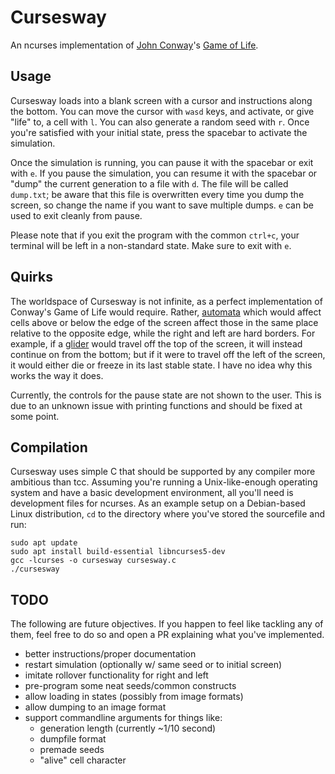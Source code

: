 # Cursesway

An ncurses implementation of [John Conway](https://en.wikipedia.org/wiki/John_Horton_Conway)'s [Game of Life](https://en.wikipedia.org/wiki/Conway%27s_Game_of_Life).

## Usage

Cursesway loads into a blank screen with a cursor and instructions along the bottom. You can move the cursor with `wasd` keys, and activate, or give "life" to, a cell with `l`. You can also generate a random seed with `r`. Once you're satisfied with your initial state, press the spacebar to activate the simulation.

Once the simulation is running, you can pause it with the spacebar or exit with `e`. If you pause the simulation, you can resume it with the spacebar or "dump" the current generation to a file with `d`. The file will be called `dump.txt`; be aware that this file is overwritten every time you dump the screen, so change the name if you want to save multiple dumps. `e` can be used to exit cleanly from pause.

Please note that if you exit the program with the common `ctrl+c`, your terminal will be left in a non-standard state. Make sure to exit with `e`.

## Quirks

The worldspace of Cursesway is not infinite, as a perfect implementation of Conway's Game of Life would require. Rather, [automata](https://en.wikipedia.org/wiki/Cellular_automaton) which would affect cells above or below the edge of the screen affect those in the same place relative to the opposite edge, while the right and left are hard borders. For example, if a [glider](https://en.wikipedia.org/wiki/Glider_(Conway%27s_Life)) would travel off the top of the screen, it will instead continue on from the bottom; but if it were to travel off the left of the screen, it would either die or freeze in its last stable state. I have no idea why this works the way it does.

Currently, the controls for the pause state are not shown to the user. This is due to an unknown issue with printing functions and should be fixed at some point.

## Compilation

Cursesway uses simple C that should be supported by any compiler more ambitious than tcc. Assuming you're running a Unix-like-enough operating system and have a basic development environment, all you'll need is development files for ncurses. As an example setup on a Debian-based Linux distribution, `cd` to the directory where you've stored the sourcefile and run:

```
sudo apt update
sudo apt install build-essential libncurses5-dev
gcc -lcurses -o cursesway cursesway.c
./cursesway
```

## TODO
The following are future objectives. If you happen to feel like tackling any of them, feel free to do so and open a PR explaining what you've implemented.

* better instructions/proper documentation
* restart simulation (optionally w/ same seed or to initial screen)
* imitate rollover functionality for right and left
* pre-program some neat seeds/common constructs
* allow loading in states (possibly from image formats)
* allow dumping to an image format
* support commandline arguments for things like:
    * generation length (currently ~1/10 second)
    * dumpfile format
    * premade seeds
    * "alive" cell character